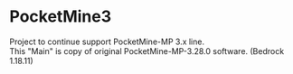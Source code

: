 # PocketMine3
Project to continue support PocketMine-MP 3.x line.<br>
This "Main" is copy of original PocketMine-MP-3.28.0 software. (Bedrock 1.18.11)
